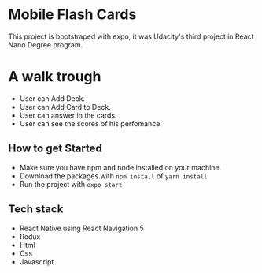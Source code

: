 # Mobile Flash Cards

This project is bootstraped with expo, it was Udacity's third project in React Nano Degree program.

# A walk trough

* User can Add Deck.
* User can Add Card to Deck.
* User can answer in the cards.
* User can see the scores of his perfomance.

## How to get Started
* Make sure you have npm and node installed on your machine.
* Download the packages with `npm install` of `yarn install`
* Run the project with `expo start`


## Tech stack 
* React Native using React Navigation 5
* Redux
* Html 
* Css
* Javascript

